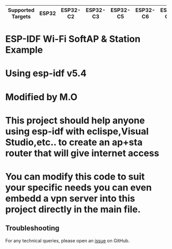 | Supported Targets | ESP32 | ESP32-C2 | ESP32-C3 | ESP32-C5 | ESP32-C6 | ESP32-C61 | ESP32-S2 | ESP32-S3 |
| ----------------- | ----- | -------- | -------- | -------- | -------- | --------- | -------- | -------- |

# ESP-IDF Wi-Fi SoftAP & Station Example
# Using esp-idf v5.4
# Modified by M.O
# This project should help anyone using esp-idf with eclispe,Visual Studio,etc.. to create an ap+sta router that will give internet access
# You can modify this code to suit your specific needs you can even embedd a vpn server into this project directly in the main file.

## Troubleshooting

For any technical queries, please open an [issue](https://github.com/espressif/esp-idf/issues) on GitHub.

